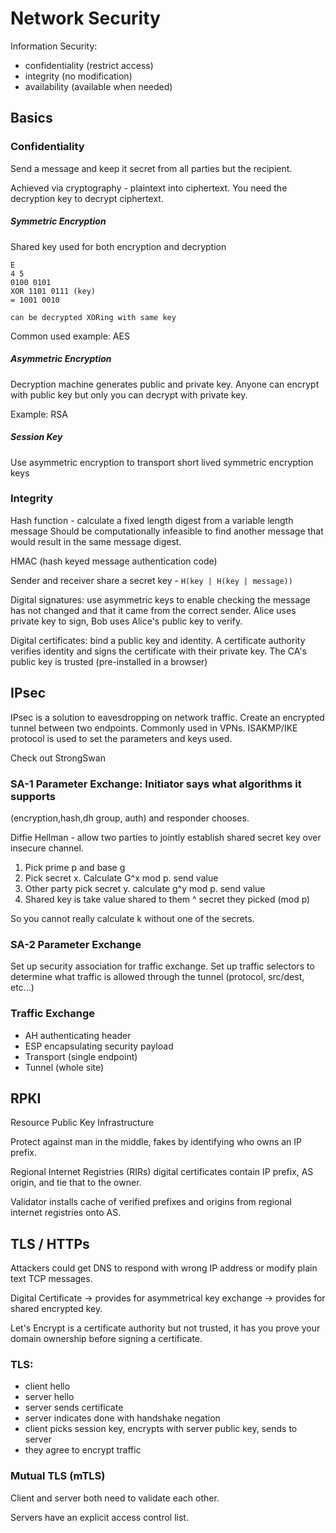 # Network Security

Information Security:

- confidentiality (restrict access)
- integrity (no modification)
- availability (available when needed)

## Basics

### Confidentiality

Send a message and keep it secret from all parties but the recipient.

Achieved via cryptography - plaintext into ciphertext. You need the decryption
key to decrypt ciphertext.

##### Symmetric Encryption

Shared key used for both encryption and decryption

```
E
4 5
0100 0101
XOR 1101 0111 (key)
= 1001 0010

can be decrypted XORing with same key
```

Common used example: AES

##### Asymmetric Encryption

Decryption machine generates public and private key.
Anyone can encrypt with public key but only you can decrypt with private key.

Example: RSA

##### Session Key

Use asymmetric encryption to transport short lived symmetric encryption keys

### Integrity

Hash function - calculate a fixed length digest from a variable length message
Should be computationally infeasible to find another message that would result
in the same message digest.

HMAC (hash keyed message authentication code)

Sender and receiver share a secret key - `H(key | H(key | message))`

Digital signatures: use asymmetric keys to enable checking the message has not
changed and that it came from the correct sender. Alice uses private key to
sign, Bob uses Alice's public key to verify.

Digital certificates: bind a public key and identity. A certificate authority
verifies identity and signs the certificate with their private key. The CA's
public key is trusted (pre-installed in a browser)

## IPsec

IPsec is a solution to eavesdropping on network traffic. Create an encrypted
tunnel between two endpoints. Commonly used in VPNs. ISAKMP/IKE protocol is used
to set the parameters and keys used.

Check out StrongSwan

### SA-1 Parameter Exchange: Initiator says what algorithms it supports

(encryption,hash,dh group, auth) and responder chooses.

Diffie Hellman - allow two parties to jointly establish shared secret key over insecure
channel.

1. Pick prime p and base g
2. Pick secret x. Calculate G^x mod p. send value
3. Other party pick secret y. calculate g^y mod p. send value
4. Shared key is take value shared to them ^ secret they picked (mod p)

So you cannot really calculate k without one of the secrets.

### SA-2 Parameter Exchange

Set up security association for traffic exchange. Set up traffic selectors to
determine what traffic is allowed through the tunnel (protocol, src/dest, etc...)

### Traffic Exchange

- AH authenticating header
- ESP encapsulating security payload
- Transport (single endpoint)
- Tunnel (whole site)

## RPKI

Resource Public Key Infrastructure

Protect against man in the middle, fakes by identifying who owns an IP prefix.

Regional Internet Registries (RIRs) digital certificates contain IP prefix, AS
origin, and tie that to the owner.

Validator installs cache of verified prefixes and origins from regional internet
registries onto AS.

## TLS / HTTPs

Attackers could get DNS to respond with wrong IP address or modify plain text
TCP messages.

Digital Certificate -> provides for asymmetrical key exchange -> provides for
shared encrypted key.

Let's Encrypt is a certificate authority but not trusted, it has you prove your
domain ownership before signing a certificate.

### TLS:

- client hello
- server hello
- server sends certificate
- server indicates done with handshake negation
- client picks session key, encrypts with server public key, sends to server
- they agree to encrypt traffic

### Mutual TLS (mTLS)

Client and server both need to validate each other.

Servers have an explicit access control list.
